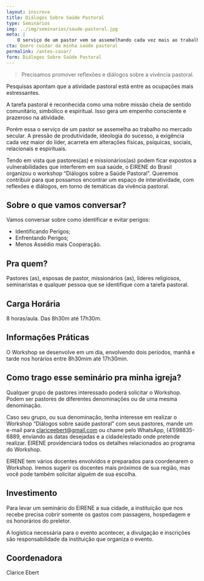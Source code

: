 ```yaml
---
layout: inscreva
title: Diálogos Sobre Saúde Pastoral
type: Seminários
img: ../img/seminarios/saude-pastoral.jpg
meta: |
    O serviço de um pastor vem se assemelhando cada vez mais ao trabalho no mercado secular. Tendo em vista que pastores(as) e missionários(as) podem ficar expostos a vulnerabilidades que interferem em sua saúde organizamos esse workshop para contribuir para um espaço de interatividade, e diálogos sobre a vivência pastoral. 
cta: Quero cuidar da minha saúde pastoral
permalink: /antes-casar/
form: Diálogos Sobre Saúde Pastoral
---
```


> Precisamos promover reflexões e diálogos sobre a vivência pastoral.

Pesquisas apontam que a atividade pastoral está entre as ocupações mais estressantes.

A tarefa pastoral é reconhecida como uma nobre missão cheia de sentido comunitário, simbólico e espiritual. Isso gera um empenho consciente e prazeroso na atividade.

Porém essa o serviço de um pastor se assemelha ao trabalho no mercado secular. A pressão de produtividade, ideologia do sucesso, a exigência cada vez maior do líder, acarreta em alterações físicas, psíquicas, sociais, relacionais e espirituais. 

Tendo em vista que pastores(as) e missionários(as) podem ficar expostos a vulnerabilidades que interferem em sua saúde, o EIRENE do Brasil organizou o workshop “Diálogos sobre a Saúde Pastoral”. Queremos contribuir para que possamos encontrar um espaço de interatividade, com reflexões e diálogos, em torno de temáticas da vivência pastoral. 

## Sobre o que vamos conversar? 

Vamos conversar sobre como identificar e evitar perigos:

* Identificando Perigos; 
* Enfrentando Perigos;
* Menos Assédio mais Cooperação.

## Pra quem?

Pastores (as), esposas de pastor, missionários (as), líderes religiosos, seminaristas e qualquer pessoa que se identifique com a tarefa pastoral.

## Carga Horária

8 horas/aula. Das 8h30m até 17h30m.

## Informações Práticas

O Workshop se desenvolve em um dia, envolvendo dois períodos, manhã e tarde nos horários entre 8h30mim até 17h30min.

## Como trago esse seminário pra minha igreja?

Qualquer grupo de pastores interessado poderá solicitar o Workshop. Podem ser pastores de diferentes denominações ou de uma mesma denominação.

Caso seu grupo, ou sua denominação, tenha interesse em realizar o Workshop “Diálogos sobre saúde pastoral” com seus pastores, mande um e-mail para [clariceebert@gmail.com](mailto:clariceebert@gmail.com) ou chame pelo WhatsApp, (41)98835-6889, enviando as datas desejadas e a cidade/estado onde pretende realizar. EIRENE providenciará todos os detalhes relacionados ao programa do Workshop. 

EIRENE tem vários docentes envolvidos e preparados para coordenarem o Workshop. Iremos sugerir os docentes mais próximos de sua região, mas você pode também solicitar alguém de sua escolha.

## Investimento

Para levar um seminário do EIRENE a sua cidade, a instituição que nos recebe precisa cobrir somente os gastos com passagens, hospedagem e os honorários do preletor.

A logística necessária para o evento acontecer, a divulgação e inscrições são responsabilidade da instituição que organiza o evento.

## Coordenadora

Clarice Ebert
